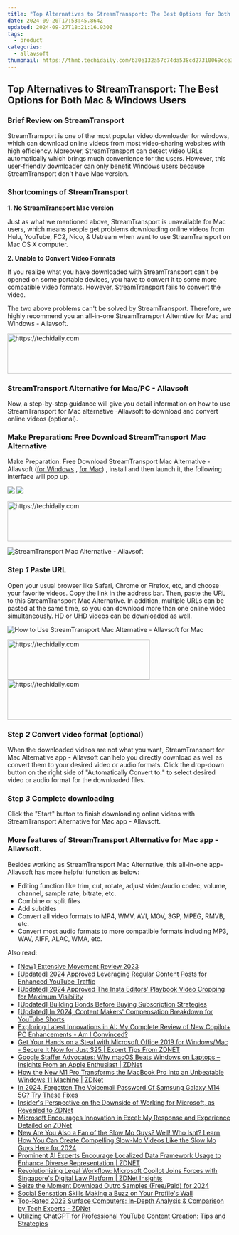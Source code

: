 ```yaml
---
title: "Top Alternatives to StreamTransport: The Best Options for Both Mac & Windows Users"
date: 2024-09-20T17:53:45.864Z
updated: 2024-09-27T18:21:16.930Z
tags:
  - product
categories:
  - allavsoft
thumbnail: https://thmb.techidaily.com/b30e132a57c74da538cd27310069cce3986f42cbd47e2bf72282d9f64808baa3.jpg
---
```


## Top Alternatives to StreamTransport: The Best Options for Both Mac & Windows Users

### Brief Review on StreamTransport

StreamTransport is one of the most popular video downloader for windows, which can download online videos from most video-sharing websites with high efficiency. Moreover, StreamTransport can detect video URLs automatically which brings much convenience for the users. However, this user-friendly downloader can only benefit Windows users because StreamTransport don't have Mac version.

### Shortcomings of StreamTransport

**1\. No StreamTransport Mac version**

Just as what we mentioned above, StreamTransport is unavailable for Mac users, which means people get problems downloading online videos from Hulu, YouTube, FC2, Nico, & Ustream when want to use StreamTransport on Mac OS X computer.

**2\. Unable to Convert Video Formats**

If you realize what you have downloaded with StreamTransport can't be opened on some portable devices, you have to convert it to some more compatible video formats. However, StreamTransport fails to convert the video.

The two above problems can't be solved by StreamTransport. Therefore, we highly recommend you an all-in-one StreamTransport Alterntive for Mac and Windows - Allavsoft.

<!-- affiliate ads begin -->
<a href="https://bluettifr.pxf.io/c/5597632/2145082/17095" target="_top" id="2145082">
  <img src="//a.impactradius-go.com/display-ad/17095-2145082" border="0" alt="https://techidaily.com" width="728" height="90"/>
</a>
<img height="0" width="0" src="https://bluettifr.pxf.io/i/5597632/2145082/17095" style="position:absolute;visibility:hidden;" border="0" />
<!-- affiliate ads end -->

### StreamTransport Alternative for Mac/PC - Allavsoft

Now, a step-by-step guidance will give you detail information on how to use StreamTransport for Mac alternative -Allavsoft to download and convert online videos (optional).

### Make Preparation: Free Download StreamTransport Mac Alternative

Make Preparation: Free Download StreamTransport Mac Alternative - Allavsoft ([for Windows](https://tools.techidaily.com/allavsoft/products/) , [for Mac](https://tools.techidaily.com/allavsoft/products/)) , install and then launch it, the following interface will pop up.

[![](https://www.allavsoft.com/how-to/../images/how-to/free-download-win.jpg)](https://tools.techidaily.com/allavsoft/products/) [![](https://www.allavsoft.com/how-to/../images/how-to/free-download-mac.jpg)](https://tools.techidaily.com/allavsoft/products/)

<!-- affiliate ads begin -->
<a href="https://aligracehair.sjv.io/c/5597632/2036486/19272" target="_top" id="2036486">
  <img src="//a.impactradius-go.com/display-ad/19272-2036486" border="0" alt="https://techidaily.com" width="728" height="90"/>
</a>
<img height="0" width="0" src="https://aligracehair.sjv.io/i/5597632/2036486/19272" style="position:absolute;visibility:hidden;" border="0" />
<!-- affiliate ads end -->

![StreamTransport Mac Alternative - Allavsoft](https://www.allavsoft.com/how-to/../images/allavsoft-mac/screen-shot-600.jpg)

### Step _1_ Paste URL

Open your usual browser like Safari, Chrome or Firefox, etc, and choose your favorite videos. Copy the link in the address bar. Then, paste the URL to this StreamTransport Mac Alternative. In addition, multiple URLs can be pasted at the same time, so you can download more than one online video simultaneously. HD or UHD videos can be downloaded as well.

![How to Use StreamTransport Mac Alternative - Allavsoft for Mac](https://www.allavsoft.com/how-to/../images/how-to/streamtransport-mac-windows-alternative/how-to-use-streamtransport-mac-alternative.jpg)

<!-- affiliate ads begin -->
<a href="https://wigfever.sjv.io/c/5597632/2014850/22899" target="_top" id="2014850">
  <img src="//a.impactradius-go.com/display-ad/22899-2014850" border="0" alt="https://techidaily.com" width="320" height="90"/>
</a>
<img height="0" width="0" src="https://wigfever.sjv.io/i/5597632/2014850/22899" style="position:absolute;visibility:hidden;" border="0" />
<!-- affiliate ads end -->

<!-- affiliate ads begin -->
<a href="https://aligracehair.sjv.io/c/5597632/1884021/19272" target="_top" id="1884021">
  <img src="//a.impactradius-go.com/display-ad/19272-1884021" border="0" alt="https://techidaily.com" width="728" height="90"/>
</a>
<img height="0" width="0" src="https://aligracehair.sjv.io/i/5597632/1884021/19272" style="position:absolute;visibility:hidden;" border="0" />
<!-- affiliate ads end -->

### Step _2_ Convert video format (optional)

When the downloaded videos are not what you want, StreamTransport for Mac Alternative app - Allavsoft can help you directly download as well as convert them to your desired video or audio formats. Click the drop-down button on the right side of "Automatically Convert to:" to select desired video or audio format for the downloaded files.

### Step _3_ Complete downloading

Click the "Start" button to finish downloading online videos with StreamTransport Alternative for Mac app - Allavsoft.

### More features of StreamTransport Alternative for Mac app - Allavsoft.

Besides working as StreamTransport Mac Alternative, this all-in-one app-Allavsoft has more helpful function as below:

* Editing function like trim, cut, rotate, adjust video/audio codec, volume, channel, sample rate, bitrate, etc.
* Combine or split files
* Add subtitles
* Convert all video formats to MP4, WMV, AVI, MOV, 3GP, MPEG, RMVB, etc.
* Convert most audio formats to more compatible formats including MP3, WAV, AIFF, ALAC, WMA, etc.

<ins class="adsbygoogle"
     style="display:block"
     data-ad-format="autorelaxed"
     data-ad-client="ca-pub-7571918770474297"
     data-ad-slot="1223367746"></ins>

<ins class="adsbygoogle"
     style="display:block"
     data-ad-client="ca-pub-7571918770474297"
     data-ad-slot="8358498916"
     data-ad-format="auto"
     data-full-width-responsive="true"></ins>

<span class="atpl-alsoreadstyle">Also read:</span>
<div><ul>
<li><a href="https://some-knowledge.techidaily.com/new-extensive-movement-review-2023/"><u>[New] Extensive Movement Review 2023</u></a></li>
<li><a href="https://youtube-blog.techidaily.com/ed-2024-approved-leveraging-regular-content-posts-for-enhanced-youtube-traffic/"><u>[Updated] 2024 Approved Leveraging Regular Content Posts for Enhanced YouTube Traffic</u></a></li>
<li><a href="https://instagram-clips.techidaily.com/updated-2024-approved-the-insta-editors-playbook-video-cropping-for-maximum-visibility/"><u>[Updated] 2024 Approved The Insta Editors' Playbook Video Cropping for Maximum Visibility</u></a></li>
<li><a href="https://youtube-data.techidaily.com/ed-building-bonds-before-buying-subscription-strategies/"><u>[Updated] Building Bonds Before Buying Subscription Strategies</u></a></li>
<li><a href="https://facebook-video-footage.techidaily.com/updated-in-2024-content-makers-compensation-breakdown-for-youtube-shorts/"><u>[Updated] In 2024, Content Makers' Compensation Breakdown for YouTube Shorts</u></a></li>
<li><a href="https://win-lab.techidaily.com/exploring-latest-innovations-in-ai-my-complete-review-of-new-copilotplus-pc-enhancements-am-i-convinced/"><u>Exploring Latest Innovations in AI: My Complete Review of New Copilot+ PC Enhancements - Am I Convinced?</u></a></li>
<li><a href="https://win-lab.techidaily.com/get-your-hands-on-a-steal-with-microsoft-office-2019-for-windowsmac-secure-it-now-for-just-25-expert-tips-from-zdnet/"><u>Get Your Hands on a Steal with Microsoft Office 2019 for Windows/Mac - Secure It Now for Just $25 | Expert Tips From ZDNET</u></a></li>
<li><a href="https://win-lab.techidaily.com/google-staffer-advocates-why-macos-beats-windows-on-laptops-insights-from-an-apple-enthusiast-zdnet/"><u>Google Staffer Advocates: Why macOS Beats Windows on Laptops – Insights From an Apple Enthusiast | ZDNet</u></a></li>
<li><a href="https://win-lab.techidaily.com/how-the-new-m1-pro-transforms-the-macbook-pro-into-an-unbeatable-windows-11-machine-zdnet/"><u>How the New M1 Pro Transforms the MacBook Pro Into an Unbeatable Windows 11 Machine | ZDNet</u></a></li>
<li><a href="https://android-unlock.techidaily.com/in-2024-forgotten-the-voicemail-password-of-samsung-galaxy-m14-5g-try-these-fixes-by-drfone-android/"><u>In 2024, Forgotten The Voicemail Password Of Samsung Galaxy M14 5G? Try These Fixes</u></a></li>
<li><a href="https://win-lab.techidaily.com/insiders-perspective-on-the-downside-of-working-for-microsoft-as-revealed-to-zdnet/"><u>Insider's Perspective on the Downside of Working for Microsoft, as Revealed to ZDNet</u></a></li>
<li><a href="https://win-lab.techidaily.com/microsoft-encourages-innovation-in-excel-my-response-and-experience-detailed-on-zdnet/"><u>Microsoft Encourages Innovation in Excel: My Response and Experience Detailed on ZDNet</u></a></li>
<li><a href="https://ai-video-editing.techidaily.com/new-are-you-also-a-fan-of-the-slow-mo-guys-well-who-isnt-learn-how-you-can-create-compelling-slow-mo-videos-like-the-slow-mo-guys-here-for-2024/"><u>New Are You Also a Fan of the Slow Mo Guys? Well! Who Isnt? Learn How You Can Create Compelling Slow-Mo Videos Like the Slow Mo Guys Here for 2024</u></a></li>
<li><a href="https://win-lab.techidaily.com/prominent-ai-experts-encourage-localized-data-framework-usage-to-enhance-diverse-representation-zdnet/"><u>Prominent AI Experts Encourage Localized Data Framework Usage to Enhance Diverse Representation | ZDNET</u></a></li>
<li><a href="https://win-lab.techidaily.com/revolutionizing-legal-workflow-microsoft-copilot-joins-forces-with-singapores-digital-law-platform-zdnet-insights/"><u>Revolutionizing Legal Workflow: Microsoft Copilot Joins Forces with Singapore's Digital Law Platform | ZDNet Insights</u></a></li>
<li><a href="https://extra-skills.techidaily.com/seize-the-moment-download-outro-samples-freepaid-for-2024/"><u>Seize the Moment Download Outro Samples (Free/Paid) for 2024</u></a></li>
<li><a href="https://facebook-videos.techidaily.com/social-sensation-skills-making-a-buzz-on-your-profiles-wall/"><u>Social Sensation Skills Making a Buzz on Your Profile's Wall</u></a></li>
<li><a href="https://win-lab.techidaily.com/top-rated-2023-surface-computers-in-depth-analysis-and-comparison-by-tech-experts-zdnet/"><u>Top-Rated 2023 Surface Computers: In-Depth Analysis & Comparison by Tech Experts - ZDNet</u></a></li>
<li><a href="https://tech-hub.techidaily.com/utilizing-chatgpt-for-professional-youtube-content-creation-tips-and-strategies/"><u>Utilizing ChatGPT for Professional YouTube Content Creation: Tips and Strategies</u></a></li>
</ul></div>

